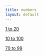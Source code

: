 ```yaml
---
title: numbers
layout: default
---
```

[1 to 20](1_to_20.html)

[10 to 100](10_to_100.html)

[70 to 99](70_to_99.html)
